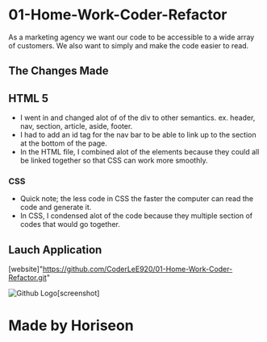 # 01-Home-Work-Coder-Refactor

As a marketing agency we want our code to be accessible to a wide array of customers. We also want to simply and make the code easier to read.

## The Changes Made
## HTML 5
- I went in and changed alot of of the div to other semantics. ex. header, nav, section, article, aside, footer.
- I had to add an id tag for the nav bar to be able to link up to the section at the bottom of the page.
- In the HTML file, I combined alot of the elements because they could all be linked together so that CSS can work more smoothly. 
### CSS
- Quick note; the less code in CSS the faster the computer can read the code and generate it.
- In CSS, I condensed alot of the code because they multiple section of codes that would go together.




## Lauch Application
[website]"https://github.com/CoderLeE920/01-Home-Work-Coder-Refactor.git"

![Github Logo](C:\Users\Name\Desktop\Clones\01-Home-Work-Coder-Refactor\Develop\assets\images\Screenshot.img.png)[screenshot]


# Made by Horiseon 